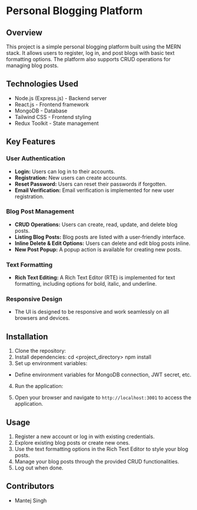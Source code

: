 # Personal Blogging Platform

## Overview
This project is a simple personal blogging platform built using the MERN stack. It allows users to register, log in, and post blogs with basic text formatting options. The platform also supports CRUD operations for managing blog posts.

## Technologies Used
- Node.js (Express.js) - Backend server
- React.js - Frontend framework
- MongoDB - Database
- Tailwind CSS - Frontend styling
- Redux Toolkit - State management

## Key Features
### User Authentication
- **Login:** Users can log in to their accounts.
- **Registration:** New users can create accounts.
- **Reset Password:** Users can reset their passwords if forgotten.
- **Email Verification:** Email verification is implemented for new user registration.

### Blog Post Management
- **CRUD Operations:** Users can create, read, update, and delete blog posts.
- **Listing Blog Posts:** Blog posts are listed with a user-friendly interface.
- **Inline Delete & Edit Options:** Users can delete and edit blog posts inline.
- **New Post Popup:** A popup action is available for creating new posts.

### Text Formatting
- **Rich Text Editing:** A Rich Text Editor (RTE) is implemented for text formatting, including options for bold, italic, and underline.

### Responsive Design
- The UI is designed to be responsive and work seamlessly on all browsers and devices.

## Installation
1. Clone the repository:
2. Install dependencies:
cd <project_directory>
npm install
3. Set up environment variables:
- Define environment variables for MongoDB connection, JWT secret, etc.
4. Run the application:

5. Open your browser and navigate to `http://localhost:3001` to access the application.

## Usage
1. Register a new account or log in with existing credentials.
2. Explore existing blog posts or create new ones.
3. Use the text formatting options in the Rich Text Editor to style your blog posts.
4. Manage your blog posts through the provided CRUD functionalities.
5. Log out when done.

## Contributors
- Mantej Singh


